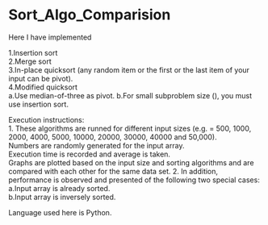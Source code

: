 # Sort_Algo_Comparision
Here I have implemented 

1.Insertion  sort  
2.Merge  sort  
3.In-place  quicksort  (any  random  item  or  the  first  or  the  last  item  of  your  input  can  be  pivot).  
4.Modified  quicksort  
	a.Use  median-of-three  as  pivot.
	b.For  small  subproblem  size  (),  you  must  use  insertion  sort.

Execution  instructions:  
	1. These  algorithms are runned for  different  input  sizes  (e.g.    =  500,  1000,  2000,  4000,  5000,  10000,  20000,  30000,  			40000  and  50,000).  
		Numbers are randomly  generated for the input array.  
		Execution time is recorded and average is taken.   
		Graphs are plotted based on the input size and sorting algorithms and are compared with each other for the same data set. 
	2. In addition, performance is observed and presented of  the  following  two special cases:  
		a.Input array is already sorted.  
		b.Input array is inversely sorted.  

Language used here is Python.	



